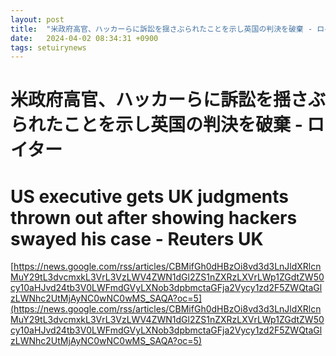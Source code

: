 ```yaml
---
layout: post
title:  "米政府高官、ハッカーらに訴訟を揺さぶられたことを示し英国の判決を破棄 - ロイター"
date:   2024-04-02 08:34:31 +0900
tags: setuirynews 
---
```


# 米政府高官、ハッカーらに訴訟を揺さぶられたことを示し英国の判決を破棄 - ロイター



# US executive gets UK judgments thrown out after showing hackers swayed his case - Reuters UK

[https://news.google.com/rss/articles/CBMifGh0dHBzOi8vd3d3LnJldXRlcnMuY29tL3dvcmxkL3VrL3VzLWV4ZWN1dGl2ZS1nZXRzLXVrLWp1ZGdtZW50cy10aHJvd24tb3V0LWFmdGVyLXNob3dpbmctaGFja2Vycy1zd2F5ZWQtaGlzLWNhc2UtMjAyNC0wNC0wMS_SAQA?oc=5](https://news.google.com/rss/articles/CBMifGh0dHBzOi8vd3d3LnJldXRlcnMuY29tL3dvcmxkL3VrL3VzLWV4ZWN1dGl2ZS1nZXRzLXVrLWp1ZGdtZW50cy10aHJvd24tb3V0LWFmdGVyLXNob3dpbmctaGFja2Vycy1zd2F5ZWQtaGlzLWNhc2UtMjAyNC0wNC0wMS_SAQA?oc=5)

